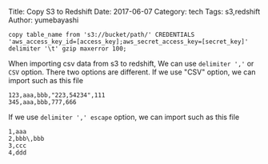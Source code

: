 Title: Copy S3 to Redshift
Date: 2017-06-07
Category: tech
Tags: s3,redshift
Author: yumebayashi

```
copy table_name from 's3://bucket/path/' CREDENTIALS 
'aws_access_key_id=[access_key];aws_secret_access_key=[secret_key]' 
delimiter '\t' gzip maxerror 100;
```

When importing csv data from s3 to redshift,
We can use `delimiter ','` or `CSV` option.
There two options are different.
If we use "CSV" option, we can import such as this file 

```
123,aaa,bbb,"223,54234",111
345,aaa,bbb,777,666
```

If we use `delimiter ',' escape` option, we can import such as this file 

```
1,aaa
2,bbb\,bbb
3,ccc
4,ddd
```
